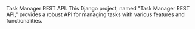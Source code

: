 
Task Manager REST API.
This Django project, named "Task Manager REST API," provides a robust API for managing tasks with various features and functionalities.
